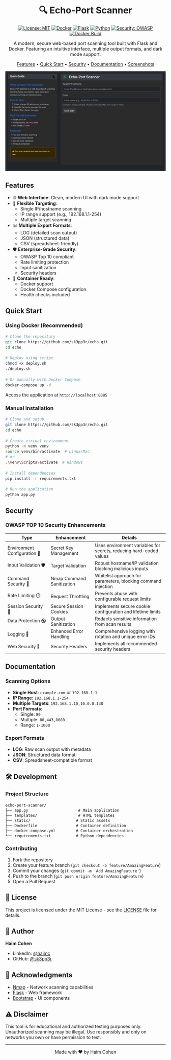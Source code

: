 <div align="center">

# 🔍 Echo-Port Scanner

[![License: MIT](https://img.shields.io/badge/License-MIT-yellow.svg)](https://opensource.org/licenses/MIT)
[![Docker](https://img.shields.io/badge/docker-%230db7ed.svg?style=flat&logo=docker&logoColor=white)](https://www.docker.com/)
[![Flask](https://img.shields.io/badge/flask-%23000.svg?style=flat&logo=flask&logoColor=white)](https://flask.palletsprojects.com/)
[![Python](https://img.shields.io/badge/python-3.9+-blue.svg)](https://www.python.org/downloads/)
[![Security: OWASP](https://img.shields.io/badge/security-OWASP-green.svg)](https://owasp.org/www-project-top-ten/)
[![Docker Build](https://github.com/sk3pp3r/echo/actions/workflows/docker-build.yml/badge.svg)](https://github.com/sk3pp3r/echo/actions/workflows/docker-build.yml)

A modern, secure web-based port scanning tool built with Flask and Docker. Featuring an intuitive interface, multiple output formats, and dark mode support.

[Features](#features) • [Quick Start](#quick-start) • [Security](#security) • [Documentation](#documentation) • [Screenshots](screenshots.md)

![Echo-Port Scanner Screenshot](screenshots/main.jpg)

</div>

## Features

- 🌐 **Web Interface**: Clean, modern UI with dark mode support
- 🎯 **Flexible Targeting**:
  - Single IP/hostname scanning
  - IP range support (e.g., 192.168.1.1-254)
  - Multiple target scanning
- 📊 **Multiple Export Formats**:
  - LOG (detailed scan output)
  - JSON (structured data)
  - CSV (spreadsheet-friendly)
- 🛡️ **Enterprise-Grade Security**:
  - OWASP Top 10 compliant
  - Rate limiting protection
  - Input sanitization
  - Security headers
- 🐳 **Container Ready**:
  - Docker support
  - Docker Compose configuration
  - Health checks included

## Quick Start

### Using Docker (Recommended)
```bash
# Clone the repository
git clone https://github.com/sk3pp3r/echo.git
cd echo

# Deploy using script
chmod +x deploy.sh
./deploy.sh

# Or manually with Docker Compose
docker-compose up -d
```

Access the application at `http://localhost:8085`

### Manual Installation
```bash
# Clone and setup
git clone https://github.com/sk3pp3r/echo.git
cd echo

# Create virtual environment
python -m venv venv
source venv/bin/activate  # Linux/Mac
# or
.\venv\Scripts\activate  # Windows

# Install dependencies
pip install -r requirements.txt

# Run the application
python app.py
```

## Security

### OWASP TOP 10 Security Enhancements
| **Type**               | **Enhancement**                     | **Details**                                                                                                                                       |
|--------------------------------|-------------------------------------|---------------------------------------------------------------------------------------------------------------------------------------------------|
| Environment Configuration 🔑   | Secret Key Management               | Uses environment variables for secrets, reducing hard-coded values           |
| Input Validation 🛡️| Target Validation                    | Robust hostname/IP validation blocking malicious inputs    |
| Command Security 🔐| Nmap Command Sanitization           | Whitelist approach for parameters, blocking command injection         |
| Rate Limiting ⏱️| Request Throttling                  | Prevents abuse with configurable request limits |
| Session Security 🍪| Secure Session Cookies              | Implements secure cookie configuration and lifetime limits |
| Data Protection 🔇| Output Sanitization               | Redacts sensitive information from scan results |
| Logging 📜| Enhanced Error Handling          | Comprehensive logging with rotation and unique error IDs            |
| Web Security 🔐| Security Headers           | Implements all recommended security headers |

## Documentation

### Scanning Options
- **Single Host**: `example.com` or `192.168.1.1`
- **IP Range**: `192.168.1.1-254`
- **Multiple Targets**: `192.168.1.10,10.0.0.138`
- **Port Formats**:
  - Single: `80`
  - Multiple: `80,443,8080`
  - Range: `1-1000`

### Export Formats
- **LOG**: Raw scan output with metadata
- **JSON**: Structured data format
- **CSV**: Spreadsheet-compatible format

## 🛠️ Development

### Project Structure
```
echo-port-scanner/
├── app.py                      # Main application
├── templates/                  # HTML templates
├── static/                    # Static assets
├── Dockerfile                 # Container definition
├── docker-compose.yml         # Container orchestration
└── requirements.txt           # Python dependencies
```

### Contributing
1. Fork the repository
2. Create your feature branch (`git checkout -b feature/AmazingFeature`)
3. Commit your changes (`git commit -m 'Add AmazingFeature'`)
4. Push to the branch (`git push origin feature/AmazingFeature`)
5. Open a Pull Request

## 📄 License

This project is licensed under the MIT License - see the [LICENSE](LICENSE) file for details.

## 👥 Author

**Haim Cohen**
- LinkedIn: [@haimc](https://www.linkedin.com/in/haimc/)
- GitHub: [@sk3pp3r](https://github.com/sk3pp3r)

## 🙏 Acknowledgments

- [Nmap](https://nmap.org/) - Network scanning capabilities
- [Flask](https://flask.palletsprojects.com/) - Web framework
- [Bootstrap](https://getbootstrap.com/) - UI components

## ⚠️ Disclaimer

This tool is for educational and authorized testing purposes only. Unauthorized scanning may be illegal. Use responsibly and only on networks you own or have permission to test.

---
<div align="center">
Made with ❤️ by Haim Cohen
</div>
